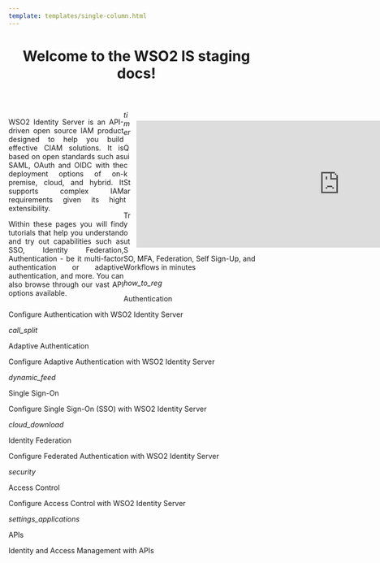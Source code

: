 ```yaml
---
template: templates/single-column.html
---
```


<link href="https://fonts.googleapis.com/icon?family=Material+Icons" rel="stylesheet" />
<div>
    <header>
        <h1>Welcome to the WSO2 IS staging docs!</h1>
    </header>
    <div class="md-main md-content" style="float:left; width: 45%;  text-align:justify; max-height:100%; ">
        <p>WSO2 Identity Server is an API-driven open source IAM product designed to help you build effective CIAM solutions. It is based on open standards such as SAML, OAuth and OIDC with the deployment options of on-premise, cloud, and hybrid. It supports complex IAM requirements given its high extensibility.</p> 
        <p>Within these pages you will find tutorials that help you understand and try out capabilities such as SSO, Identity Federation, Authentication - be it multi-factor authentication or adaptive authentication, and more. You can also browse through our vast API options available. </p>
    </div>
    <div class="md-main md-content " style="float:right; width: 55%; align:right;  flex-shrink: 0;min-width: 40%; max-height: 100%; max-width:50%; margin-left:10px; margin-top:20px">
        <iframe width="800" height="250" src="https://www.youtube.com/embed/QUlcGOOdXU8" frameborder="0" allow="accelerometer; autoplay; encrypted-media; gyroscope; picture-in-picture" allowfullscreen></iframe>
    </div>
    <div>
        <div class="content"> 
            <!-- begin card -->
            <div class="card" onclick="location.href='quick-starts/quick-start-guide';">
	              <div class="line"></div>
         	      <div class="icon">
		                 <i class="material-icons md-36">timer</i>
	              </div>
                <div class="card-content" >
              	    <p class="title">Quick Start</p>
              			<a href="http://www.google.com"></a>
              			<p class="hint">Try out SSO, MFA, Federation, Self Sign-Up, and Workflows in minutes</p>
                </div>
            </div>
            <!-- end card -->
            <!-- begin card -->
            <div class="card" onclick="location.href='learn/logging-in-to-your-application-via-identity-server-using-facebook-credentials';">
                <div class="line"></div>
                <div class="icon">
                    <i class="material-icons md-36">how_to_reg</i>
                </div>
                <div class="card-content">
                    <p class="title">Authentication</p>
                    <p class="hint">Configure Authentication with WSO2 Identity Server</p>
                </div>
            </div>
            <!-- end card -->
            <!-- begin card -->
            <div class="card" onclick="location.href='learn/adaptive-authentication/';">
                <div class="line"></div>
                <div class="icon">
                    <i class="material-icons md-36">call_split</i>
                </div>
                <div class="card-content">
                    <p class="title">Adaptive Authentication</p>
                    <p class="hint">Configure Adaptive Authentication with WSO2 Identity Server</p>
                </div>
            </div>
            <!-- end card -->
            <!-- start card -->
            <div class="card" onclick="location.href='learn/single-sign-on/';">
                <div class="line"></div> 
                <div class="icon">
                    <i class="material-icons md-36">dynamic_feed</i>
                </div>
                <div class="card-content">
                    <p class="title">Single Sign-On</p>
                    <p class="hint">Configure Single Sign-On (SSO) with WSO2 Identity Server</p>
                </div>
            </div>
            <!-- end card -->
        </div>
        <div class="content">
            <!-- begin card -->
            <div class="card" onclick="location.href='learn/identity-federation/';">
	              <div class="line"></div>
                <div class="icon">
                    <i class="material-icons md-36">cloud_download</i>
                </div>
                <div class="card-content">
                    <p class="title">Identity Federation</p>
                    <p class="hint">Configure Federated Authentication with WSO2 Identity Server</p>
                </div>
            </div>
            <!-- end card -->
            <!-- begin card -->
            <div class="card" onclick="location.href='learn/access-control/';">
	              <div class="line"></div>
                <div class="icon">
                    <i class="material-icons md-36">security</i>
                </div>
                <div class="card-content">
            		    <p class="title">Access Control</p>
            		    <p class="hint">Configure Access Control with WSO2 Identity Server</p>
                </div>
            </div>
            <!-- end card -->
            <!-- begin card -->
            <div class="card" onclick="location.href='develop/calling-admin-services/';">
	              <div class="line"></div>
                <div class="icon">
                    <i class="material-icons md-36">settings_applications</i>
                </div>
                <div class="card-content">
            		    <p class="title">APIs</p>
            		    <p class="hint">Identity and Access Management with APIs</p>
                </div>
            </div>
            <!-- end card -->
            <!-- card for connectors -->
            <!-- end card -->
        </div>
    </div>
</div>  

	
